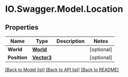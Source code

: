 # IO.Swagger.Model.Location
## Properties

Name | Type | Description | Notes
------------ | ------------- | ------------- | -------------
**World** | [**World**](World.md) |  | [optional] 
**Position** | [**Vector3**](Vector3.md) |  | [optional] 

[[Back to Model list]](../README.md#documentation-for-models) [[Back to API list]](../README.md#documentation-for-api-endpoints) [[Back to README]](../README.md)

